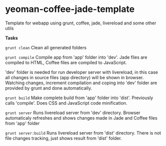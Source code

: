# yeoman-coffee-jade-template
Template for webapp using grunt, coffee, jade, livereload and some other utils


**Tasks**

 ```grunt clean```
  Clean all generated folders

 ```grunt compile```
   Compile app from 'app' folder into 'dev'.
   Jade files are compiled to HTML, Coffee files are compiled to JavaScript.

   'dev' folder is needed for run developer server with livereload,
   in this case all changes in source files (app directory) will be shown in browser.
   Watching changes, increment compilation and coping into 'dev' folder are provided by grunt and done automatically.

 ```grunt build```
   Make complete build from 'app' folder into 'dist'.
   Previously calls 'compile'.
   Does CSS and JavaScript code minification.

 ```grunt server```
   Runs livereload server from 'dev' directory.
   Browser automaticaly refreshes and shows changes made in Jade and Coffee files from 'app' folder

 ```grunt server:build```
   Runs livereload server from 'dist' directory.
   There is not file changes tracking, just shows result from 'dist' folder.


